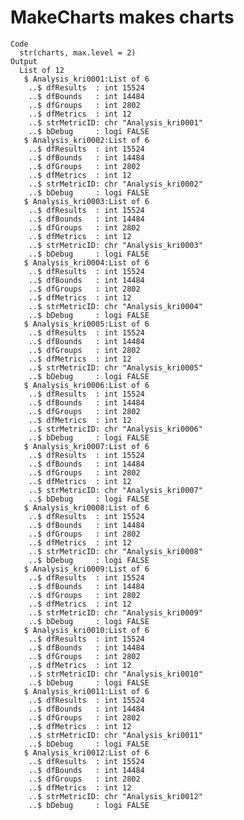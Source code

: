 # MakeCharts makes charts

    Code
      str(charts, max.level = 2)
    Output
      List of 12
       $ Analysis_kri0001:List of 6
        ..$ dfResults  : int 15524
        ..$ dfBounds   : int 14484
        ..$ dfGroups   : int 2802
        ..$ dfMetrics  : int 12
        ..$ strMetricID: chr "Analysis_kri0001"
        ..$ bDebug     : logi FALSE
       $ Analysis_kri0002:List of 6
        ..$ dfResults  : int 15524
        ..$ dfBounds   : int 14484
        ..$ dfGroups   : int 2802
        ..$ dfMetrics  : int 12
        ..$ strMetricID: chr "Analysis_kri0002"
        ..$ bDebug     : logi FALSE
       $ Analysis_kri0003:List of 6
        ..$ dfResults  : int 15524
        ..$ dfBounds   : int 14484
        ..$ dfGroups   : int 2802
        ..$ dfMetrics  : int 12
        ..$ strMetricID: chr "Analysis_kri0003"
        ..$ bDebug     : logi FALSE
       $ Analysis_kri0004:List of 6
        ..$ dfResults  : int 15524
        ..$ dfBounds   : int 14484
        ..$ dfGroups   : int 2802
        ..$ dfMetrics  : int 12
        ..$ strMetricID: chr "Analysis_kri0004"
        ..$ bDebug     : logi FALSE
       $ Analysis_kri0005:List of 6
        ..$ dfResults  : int 15524
        ..$ dfBounds   : int 14484
        ..$ dfGroups   : int 2802
        ..$ dfMetrics  : int 12
        ..$ strMetricID: chr "Analysis_kri0005"
        ..$ bDebug     : logi FALSE
       $ Analysis_kri0006:List of 6
        ..$ dfResults  : int 15524
        ..$ dfBounds   : int 14484
        ..$ dfGroups   : int 2802
        ..$ dfMetrics  : int 12
        ..$ strMetricID: chr "Analysis_kri0006"
        ..$ bDebug     : logi FALSE
       $ Analysis_kri0007:List of 6
        ..$ dfResults  : int 15524
        ..$ dfBounds   : int 14484
        ..$ dfGroups   : int 2802
        ..$ dfMetrics  : int 12
        ..$ strMetricID: chr "Analysis_kri0007"
        ..$ bDebug     : logi FALSE
       $ Analysis_kri0008:List of 6
        ..$ dfResults  : int 15524
        ..$ dfBounds   : int 14484
        ..$ dfGroups   : int 2802
        ..$ dfMetrics  : int 12
        ..$ strMetricID: chr "Analysis_kri0008"
        ..$ bDebug     : logi FALSE
       $ Analysis_kri0009:List of 6
        ..$ dfResults  : int 15524
        ..$ dfBounds   : int 14484
        ..$ dfGroups   : int 2802
        ..$ dfMetrics  : int 12
        ..$ strMetricID: chr "Analysis_kri0009"
        ..$ bDebug     : logi FALSE
       $ Analysis_kri0010:List of 6
        ..$ dfResults  : int 15524
        ..$ dfBounds   : int 14484
        ..$ dfGroups   : int 2802
        ..$ dfMetrics  : int 12
        ..$ strMetricID: chr "Analysis_kri0010"
        ..$ bDebug     : logi FALSE
       $ Analysis_kri0011:List of 6
        ..$ dfResults  : int 15524
        ..$ dfBounds   : int 14484
        ..$ dfGroups   : int 2802
        ..$ dfMetrics  : int 12
        ..$ strMetricID: chr "Analysis_kri0011"
        ..$ bDebug     : logi FALSE
       $ Analysis_kri0012:List of 6
        ..$ dfResults  : int 15524
        ..$ dfBounds   : int 14484
        ..$ dfGroups   : int 2802
        ..$ dfMetrics  : int 12
        ..$ strMetricID: chr "Analysis_kri0012"
        ..$ bDebug     : logi FALSE

